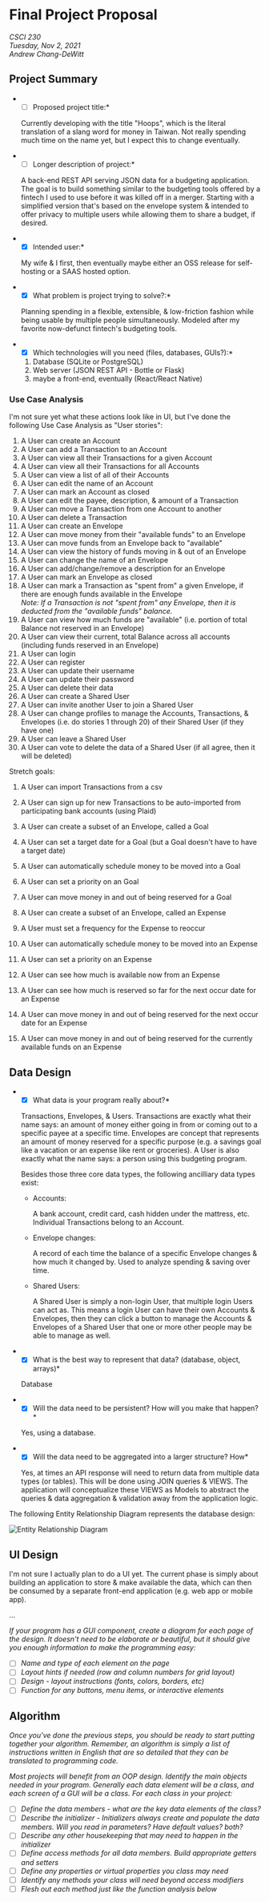Final Project Proposal
===

*CSCI 230* \
*Tuesday, Nov 2, 2021* \
*Andrew Chang-DeWitt*

Project Summary
---

- *[ ] Proposed project title:*

  Currently developing with the title "Hoops", which is the literal translation of a slang word for money in Taiwan. 
  Not really spending much time on the name yet, but I expect this to change eventually.

- *[ ] Longer description of project:*

  A back-end REST API serving JSON data for a budgeting application.
  The goal is to build something similar to the budgeting tools offered by a fintech I used to use before it was killed off in a merger.
  Starting with a simplified version that's based on the envelope system & intended to offer privacy to multiple users while allowing them to share a budget, if desired.
  
- *[x] Intended user:*
  
  My wife & I first, then eventually maybe either an OSS release for self-hosting or a SAAS hosted option.
  
- *[x] What problem is project trying to solve?:*

  Planning spending in a flexible, extensible, & low-friction fashion while being usable by multiple people simultaneously. 
  Modeled after my favorite now-defunct fintech's budgeting tools.

- *[x] Which technologies will you need (files, databases, GUIs?):*

  1. Database (SQLite or PostgreSQL)
  2. Web server (JSON REST API - Bottle or Flask)
  3. maybe a front-end, eventually (React/React Native)

### Use Case Analysis

I'm not sure yet what these actions look like in UI, but I've done the following Use Case Analysis as "User stories":

1. A User can create an Account
2. A User can add a Transaction to an Account
3. A User can view all their Transactions for a given Account
4. A User can view all their Transactions for all Accounts
5. A User can view a list of all of their Accounts
6. A User can edit the name of an Account
7. A User can mark an Account as closed
8. A User can edit the payee, description, & amount of a Transaction
9. A User can move a Transaction from one Account to another
10. A User can delete a Transaction
11. A User can create an Envelope
12. A User can move money from their "available funds" to an Envelope
13. A User can move funds from an Envelope back to "available"
14. A User can view the history of funds moving in & out of an Envelope
15. A User can change the name of an Envelope
16. A User can add/change/remove a description for an Envelope
17. A User can mark an Envelope as closed
18. A User can mark a Transaction as "spent from" a given Envelope, if there are enough funds available in the Envelope \
  *Note: If a Transaction is not "spent from" any Envelope, then it is deducted from the "available funds" balance.*
19. A User can view how much funds are "available" (i.e. portion of total Balance not reserved in an Envelope)
20. A User can view their current, total Balance across all accounts (including funds reserved in an Envelope)
21. A User can login
22. A User can register
23. A User can update their username
24. A User can update their password
25. A User can delete their data
26. A User can create a Shared User
27. A User can invite another User to join a Shared User
28. A User can change profiles to manage the Accounts, Transactions, & Envelopes (i.e. do stories 1 through 20) of their Shared User (if they have one)
29. A User can leave a Shared User
30. A User can vote to delete the data of a Shared User (if all agree, then it will be deleted)

Stretch goals:

1. A User can import Transactions from a csv
2. A User can sign up for new Transactions to be auto-imported from participating bank accounts (using Plaid)
3. A User can create a subset of an Envelope, called a Goal

  1. A User can set a target date for a Goal (but a Goal doesn't have to have a target date)
  2. A User can automatically schedule money to be moved into a Goal
  3. A User can set a priority on an Goal
  4. A User can move money in and out of being reserved for a Goal

4. A User can create a subset of an Envelope, called an Expense

  1. A User must set a frequency for the Expense to reoccur
  2. A User can automatically schedule money to be moved into an Expense
  3. A User can set a priority on an Expense
  4. A User can see how much is available now from an Expense
  5. A User can see how much is reserved so far for the next occur date for an Expense
  6. A User can move money in and out of being reserved for the next occur date for an Expense
  7. A User can move money in and out of being reserved for the currently available funds on an Expense


Data Design
---

- *[x] What data is your program really about?*

  Transactions, Envelopes, & Users. 
  Transactions are exactly what their name says: an amount of money either going in from or coming out to a specific payee at a specific time.
  Envelopes are concept that represents an amount of money reserved for a specific purpose (e.g. a savings goal like a vacation or an expense like rent or groceries).
  A User is also exactly what the name says: a person using this budgeting program.
  
  Besides those three core data types, the following ancilliary data types exist:
  
  - Accounts: 
    
    A bank account, credit card, cash hidden under the mattress, etc. 
    Individual Transactions belong to an Account.
    
  - Envelope changes:
  
    A record of each time the balance of a specific Envelope changes & how much it changed by.
    Used to analyze spending & saving over time.
  
  - Shared Users:
  
    A Shared User is simply a non-login User, that multiple login Users can act as. 
    This means a login User can have their own Accounts & Envelopes, then they can click a button to manage the Accounts & Envelopes of a Shared User that one or more other people may be able to manage as well.

- *[x] What is the best way to represent that data? (database, object, arrays)*

  Database

- *[x] Will the data need to be persistent? How will you make that happen?*

  Yes, using a database.

- *[x] Will the data need to be aggregated into a larger structure? How*

  Yes, at times an API response will need to return data from multiple data types (or tables).
  This will be done using JOIN queries & VIEWS.
  The application will conceptualize these VIEWS as Models to abstract the queries & data aggregation & validation away from the application logic.

The following Entity Relationship Diagram represents the database design:

![Entity Relationship Diagram](/data-er.svg)

UI Design
---

I'm not sure I actually plan to do a UI yet. 
The current phase is simply about building an application to store & make available the data, which can then be consumed by a separate front-end application (e.g. web app or mobile app).

...

*If your program has a GUI component, create a diagram for each page of the design. It doesn't need to be elaborate or beautiful, but it should give you enough information to make the programming easy:*

- [ ] *Name and type of each element on the page*
- [ ] *Layout hints if needed (row and column numbers for grid layout)*
- [ ] *Design - layout instructions (fonts, colors, borders, etc)*
- [ ] *Function for any buttons, menu items, or interactive elements*

Algorithm
---

*Once you've done the previous steps, you should be ready to start putting together your algorithm. Remember, an algorithm is simply a list of instructions written in English that are so detailed that they can be translated to programming code.*

*Most projects will benefit from an OOP design. Identify the main objects needed in your program. Generally each data element will be a class, and each screen of a GUI will be a class. For each class in your project:*

- [ ] *Define the data members - what are the key data elements of the class?*
- [ ] *Describe the initializer - Initializers always create and populate the data members. Will you read in parameters? Have default values? both?*
- [ ] *Describe any other housekeeping that may need to happen in the initializer*
- [ ] *Define access methods for all data members. Build appropriate getters and setters*
- [ ] *Define any properties or virtual properties you class may need*
- [ ] *Identify any methods your class will need beyond access modifiers*
- [ ] *Flesh out each method just like the function analysis below*
